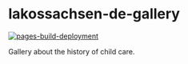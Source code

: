 # lakossachsen-de-gallery

[![pages-build-deployment](https://github.com/NULLzuEINS/lakossachsen-de-gallery/actions/workflows/pages/pages-build-deployment/badge.svg)](https://github.com/NULLzuEINS/lakossachsen-de-gallery/actions/workflows/pages/pages-build-deployment)

Gallery about the history of child care.
